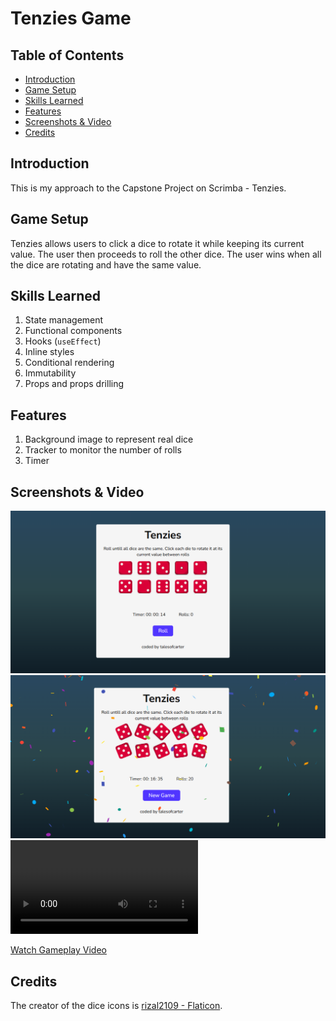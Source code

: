 # Tenzies Game

## Table of Contents

- [Introduction](#introduction)
- [Game Setup](#game-setup)
- [Skills Learned](#skills-learned)
- [Features](#features)
- [Screenshots & Video](#screenshots--video)
- [Credits](#credits)

## Introduction

This is my approach to the Capstone Project on Scrimba - Tenzies.

## Game Setup

Tenzies allows users to click a dice to rotate it while keeping its current value. The user then proceeds to roll the other dice. The user wins when all the dice are rotating and have the same value.

## Skills Learned

1. State management
2. Functional components
3. Hooks (`useEffect`)
4. Inline styles
5. Conditional rendering
6. Immutability
7. Props and props drilling

## Features

1. Background image to represent real dice
2. Tracker to monitor the number of rolls
3. Timer

## Screenshots & Video

<img src="src/assets/screenshots/tenzies-screenshot-1.png" />
<img src="src/assets/screenshots/tenzies-screenshot-2.png" />
<video controls><source src="src/assets/screenshots/tenzies-video.mp4" type="video/mp4"></video>

[Watch Gameplay Video](path/to/video.mp4)

## Credits

The creator of the dice icons is [rizal2109 - Flaticon](https://www.flaticon.com/authors/rizal2109).

